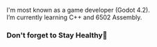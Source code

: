 I'm most known as a game developer (Godot 4.2). <br />
I’m currently learning C++ and 6502 Assembly. <br />
### Don't forget to Stay Healthy💚
